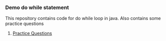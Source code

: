 ### Demo do while statement
This repository contains code for do while loop in java. Also contains some practice questions
1. [Practice Questions](./resource/Practice-Problem.md)